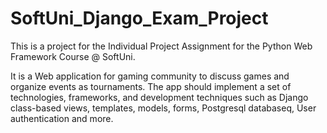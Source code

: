 # SoftUni_Django_Exam_Project

This is a project for the Individual Project Assignment for the Python Web Framework Course @ SoftUni.

It is a Web application for gaming community to discuss games and organize events as tournaments. The app should implement a set of technologies, frameworks, and development techniques such as Django class-based views, templates, models, forms, Postgresql databaseq, User authentication and more.
